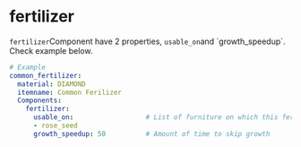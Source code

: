 # fertilizer

`fertilizer`Component have 2 properties, `usable_on`and \`growth\_speedup\`. Check example below.

```yaml
# Example
common_fertilizer:
  material: DIAMOND
  itemname: Common Ferilizer
  Components:
    fertilizer:
      usable_on:                  # List of furniture on which this fertiliser can be applied
      - rose_seed
      growth_speedup: 50          # Amount of time to skip growth
```
